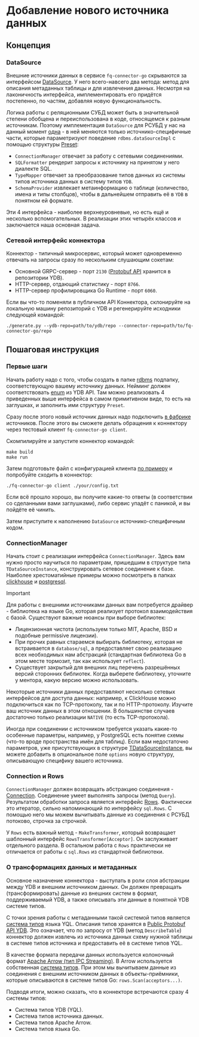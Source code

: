 # Добавление нового источника данных

## Концепция

### DataSource

Внешние источники данных в сервисе `fq-connector-go` скрываются за интерфейсом [DataSource](https://github.com/ydb-platform/fq-connector-go/blob/main/app/server/datasource/interface.go#L25). У него всего-навсего два метода: метод для описания метаданных таблицы и для извлечения данных. Несмотря на лаконичность интерфейса, имплементировать его придётся постепенно, по частям, добавляя новую функциональность. 

Логика работы с реляционными СУБД может быть в значительной степени обобщена и переиспользована в коде, относящемся к разным источникам. Поэтому имплементация `DataSource` для РСУБД у нас на данный момент [одна](https://github.com/ydb-platform/fq-connector-go/blob/v0.2.5/app/server/datasource/rdbms/data_source.go) - в ней меняются только источнико-специфичные части, которые параметризуют поведение `rdbms.dataSourceImpl` с помощью структуры [Preset](https://github.com/ydb-platform/fq-connector-go/blob/v0.2.5/app/server/datasource/rdbms/data_source.go#L17):

* `ConnectionManager` отвечает за работу с сетевыми соединениями.
* `SQLFormatter` рендерит запросы к источнику на принятом у него диалекте SQL.
* `TypeMapper` отвечает за преобразование типов данных из системы типов источника данных в систему типов `YDB`.
* `SchemaProvider` извлекает метаинформацию о таблице (количество, имена и типы столбцов), чтобы в дальнейшем отправить её в `YDB` в понятном ей формате.

Эти 4 интерфейса - наиболее верхнеуровневые, но есть ещё и несколько вспомогательных. В реализации этих четырёх классов и заключается наша основная задача.

### Сетевой интерфейс коннектора

Коннектор - типичный микросервис, который может одновременно отвечать на запросы сразу по нескольким слушающим сокетам:
* Основной GRPC-сервер - порт `2130` ([Protobuf API](https://github.com/ydb-platform/ydb/tree/main/ydb/library/yql/providers/generic/connector/api) хранится в репозитории YDB).
* HTTP-сервер, отдающий статистику - порт `8766`.
* HTTP-сервер профилировщика Go Runtime - порт `6060`.

Если вы что-то поменяли в публичном API Коннектора, склонируйте на локальную машину репозиторий с YDB и регенерируйте исходники следующей командой:

```
./generate.py --ydb-repo=path/to/ydb/repo --connector-repo=path/to/fq-connector-go/repo
```

## Пошаговая инструкция

### Первые шаги

Начать работу надо с того, чтобы создать в папке [rdbms](https://github.com/ydb-platform/fq-connector-go/tree/main/app/server/datasource/rdbms) подпапку, соответствующую вашему источнику данных. Нейминг должен соответствовать [enum](https://github.com/ydb-platform/ydb/blob/main/ydb/library/yql/providers/generic/connector/api/common/data_source.proto#L29-L37) из YDB API. Там можно реализовать 4 приведенных выше интерфейса в самом примитивном виде, то есть на заглушках, и заполнить ими структуру `Preset`.

Сразу после этого новый источник данных надо подключить [в фабрике](https://github.com/ydb-platform/fq-connector-go/blob/main/app/server/datasource/rdbms/data_source_factory.go#L27-L40) источников. После этого вы сможете делать обращения к коннектору через тестовый клиент `fq-connector-go client`.

Скомпилируйте и запустите коннектор командой:
```
make build
make run
```

Затем подготовьте файл с конфигурацией клиента [по примеру](https://github.com/ydb-platform/fq-connector-go/blob/main/scripts/debug/config/client/pg.local.txt) и попробуйте сходить в коннектор:

```
./fq-connector-go client ./your/config.txt
```

Если всё прошло хорошо, вы получите какие-то ответы (в соответствии со сделанными вами заглушками), либо сервис упадёт с паникой, и вы пойдёте её чинить.

Затем приступите к наполнению `DataSource` источнико-специфичным кодом.

### ConnectionManager

Начать стоит с реализации интерфейса `СonnectionManager`. Здесь вам нужно просто научиться по параметрам, пришедшим в структуре типа `TDataSourceInstance`, конструировать сетевое соединение к базе. Наиболее хрестоматийные примеры можно посмотреть в папках [clickhouse](https://github.com/ydb-platform/fq-connector-go/blob/main/app/server/datasource/rdbms/clickhouse/connection_manager.go) и [postgresql](https://github.com/ydb-platform/fq-connector-go/blob/main/app/server/datasource/rdbms/postgresql/connection_manager.go).

> [!IMPORTANT]
> Для работы с внешними источниками данных вам потребуется драйвер - библиотека на языке Go, которая реализует протокол взаимодействия с базой. Существуют важные нюансы при выборе библиотек:
> * Лицензионная чистота (используем только MIT, Apache, BSD и подобные permissive лицензии).
> * При прочих равных стараемся выбирать библиотеку, которая не встраивается в `database/sql`, а предоставляет свою реализацию всех необходимых нам абстракций (стандартная библиотека Go в этом месте тормозит, так как использует `reflect`).
> * Существует закрытый для внешних лиц перечень разрешённых версий сторонних библиотек. Когда выберете библиотеку, уточните у ментора, какую версию можно использовать.

Некоторые источники данных предоставляют несколько сетевых интерфейсов для доступа данных: например, к ClickHouse можно подключиться как по TCP-протоколу, так и по HTTP-протоколу. Изучите ваш источник данных в этом отношении. В большинстве случаев достаточно только реализации `NATIVE` (то есть TCP-протокола).

Иногда при соединении с источником требуется указать какие-то особенные параметры, например, у PostgreSQL есть понятие схемы (что-то вроде пространства имён для таблиц). Если вам недостаточно параметров, уже присутствующих в структуре [TDataSourceInstance](https://github.com/ydb-platform/ydb/blob/main/ydb/library/yql/providers/generic/connector/api/common/data_source.proto#L65-L86), вы можете добавить в опциональное поле `options` новую структуру, описывающую специфику вашего источника.

### Connection и Rows

`ConnectionManager` должен возвращать абстракцию соединения - [Connection](https://github.com/ydb-platform/fq-connector-go/blob/v0.2.5/app/server/datasource/rdbms/utils/sql.go#L16). Соединение умеет выполнять запросы (метод `Query`). Результатом обработки запроса является интерфейс [Rows](https://github.com/ydb-platform/fq-connector-go/blob/v0.2.5/app/server/datasource/rdbms/utils/sql.go#L21-L27). Фактически это итератор, сильно напоминающий по интерфейсу `sql.Rows`. С помощью него мы можем вычитывать данные из соединения с РСУБД потоково, строчка за строчкой.

У `Rows` есть важный метод - `MakeTransformer`, который возвращает шаблонный интерфейс `RowsTransformer[Acceptor]`. Он заслуживает отдельного раздела. В остальном работа с `Rows` практически не отличается от работы с `sql.Rows` из стандартной библиотеки.

### О трансформациях данных и метаданных

Основное назначение коннектора - выступать в роли слоя абстракции между YDB и внешним источником данных. Он должен превращать (трансформировать) данные из внешних систем в формат, поддерживаемый YDB, а также описывать эти данные в понятной YDB системе типов. 

С точки зрения работы с метаданными такой системой типов является [система типов](https://ydb.tech/docs/ru/yql/reference/types/) языка YQL. Описания типов хранятся в [Public Protobuf API YDB](https://github.com/ydb-platform/ydb/blob/main/ydb/public/api/protos/ydb_value.proto). Это означает, что по запросу от YDB (метод `DescribeTable`) коннектор должен извлечь из источника данных схему нужной таблицы в системе типов источника и предоставить её в системе типов YQL.

В качестве формата передачи данных используется колоночный формат [Apache Arrow (тип IPC Streaming)](https://arrow.apache.org/docs/cpp/api/ipc.html). В Arrow используется собственная [система типов](https://arrow.apache.org/docs/cpp/api/datatype.html). При этом мы вычитываем данные из соединения с внешним источником данных в объекты-приёмники, которые описываются в системе типов Go: `rows.Scan(acceptors...)`.

Подводя итоги, можно сказать, что в коннекторе встречаются сразу 4 системы типов:
* Система типов YDB (YQL).
* Система типов источника данных.
* Система типов Apache Arrow.
* Система типов языка Go.
